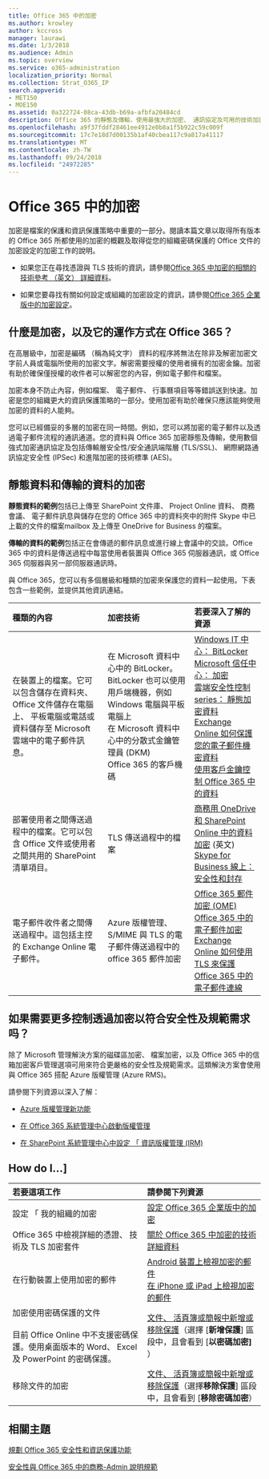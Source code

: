 ```yaml
---
title: Office 365 中的加密
ms.author: krowley
author: kccross
manager: laurawi
ms.date: 1/3/2018
ms.audience: Admin
ms.topic: overview
ms.service: o365-administration
localization_priority: Normal
ms.collection: Strat_O365_IP
search.appverid:
- MET150
- MOE150
ms.assetid: 0a322724-08ca-43db-b69a-afbfa20484cd
description: Office 365 的靜態及傳輸，使用最強大的加密、 通訊協定及可用的技術加密您的內容。取得 Office 365 加密的概觀。
ms.openlocfilehash: a9f37fddf28461ee4912e0b8a1f5b922c59c009f
ms.sourcegitcommit: 17c7e18d7d00135b1af40cbea117c9a817a41117
ms.translationtype: MT
ms.contentlocale: zh-TW
ms.lasthandoff: 09/24/2018
ms.locfileid: "24972285"
---
```

# <a name="encryption-in-office-365"></a>Office 365 中的加密

加密是檔案的保護和資訊保護策略中重要的一部分。閱讀本篇文章以取得所有版本的 Office 365 所都使用的加密的概觀及取得從您的組織密碼保護的 Office 文件的加密設定的加密工作的說明。
  
- 如果您正在尋找憑證與 TLS 技術的資訊，請參閱[Office 365 中加密的相關的技術參考 （英文） 詳細資料](technical-reference-details-about-encryption.md)。
    
- 如果您要尋找有關如何設定或組織的加密設定的資訊，請參閱[Office 365 企業版中的加密設定](set-up-encryption.md)。
    
## <a name="what-is-encryption-and-how-does-it-work-in-office-365"></a>什麼是加密，以及它的運作方式在 Office 365？

在高層級中，加密是編碼 （稱為純文字） 資料的程序將無法在除非及解密加密文字前人員或電腦所使用的加密文字。解密需要授權的使用者擁有的加密金鑰。加密有助於確保僅授權的收件者可以解密您的內容，例如電子郵件和檔案。
  
加密本身不防止內容，例如檔案、 電子郵件、 行事曆項目等等錯誤送到快速。加密是您的組織更大的資訊保護策略的一部分。使用加密有助於確保只應該能夠使用加密的資料的人能夠。
  
您可以已經備妥的多層的加密在同一時間。例如，您可以將加密的電子郵件以及透過電子郵件流程的通訊通道。您的資料與 Office 365 加密靜態及傳輸，使用數個強式加密通訊協定及包括傳輸層安全性/安全通訊端階層 (TLS/SSL)、 網際網路通訊協定安全性 (IPSec) 和進階加密的技術標準 (AES)。
  
## <a name="encryption-for-data-at-rest-and-data-in-transit"></a>靜態資料和傳輸的資料的加密

 **靜態資料的範例**包括已上傳至 SharePoint 文件庫、 Project Online 資料、 商務會議、 電子郵件訊息與儲存在您的 Office 365 中的資料夾中的附件 Skype 中已上載的文件的檔案mailbox 及上傳至 OneDrive for Business 的檔案。 
  
 **傳輸的資料的範例**包括正在會傳遞的郵件訊息或進行線上會議中的交談。Office 365 中的資料是傳送過程中每當使用者裝置與 Office 365 伺服器通訊，或 Office 365 伺服器與另一部伺服器通訊時。 
  
與 Office 365，您可以有多個層級和種類的加密來保護您的資料一起使用。下表包含一些範例，並提供其他資訊連結。
  
|**種類的內容**|**加密技術**|**若要深入了解的資源**|
|:-----|:-----|:-----|
|在裝置上的檔案。它可以包含儲存在資料夾、 Office 文件儲存在電腦上、 平板電腦或電話或資料儲存至 Microsoft 雲端中的電子郵件訊息。  <br/> |在 Microsoft 資料中心中的 BitLocker。BitLocker 也可以使用用戶端機器，例如 Windows 電腦與平板電腦上  <br/> 在 Microsoft 資料中心中的分散式金鑰管理員 (DKM)  <br/> Office 365 的客戶機碼  <br/> |[Windows IT 中心： BitLocker](https://docs.microsoft.com/windows/device-security/bitlocker/bitlocker-overview) <br/> [Microsoft 信任中心： 加密](https://www.microsoft.com/en-us/TrustCenter/Security/Encryption) <br/> [雲端安全性控制 series： 靜態加密資料](https://blogs.microsoft.com/microsoftsecure/2015/09/10/cloud-security-controls-series-encrypting-data-at-rest) <br/> [Exchange Online 如何保護您的電子郵件機密資料](exchange-online-secures-email-secrets.md) <br/> [使用客戶金鑰控制 Office 365 中的資料](controlling-your-data-using-customer-key.md) <br/> |
|部署使用者之間傳送過程中的檔案。它可以包含 Office 文件或使用者之間共用的 SharePoint 清單項目。  <br/> |TLS 傳送過程中的檔案  <br/> |[商務用 OneDrive 和 SharePoint Online 中的資料加密](data-encryption-in-odb-and-spo.md) (英文) <br/> [Skype for Business 線上： 安全性和封存](https://technet.microsoft.com/library/skype-for-business-online-security-and-archiving.aspx) <br/> |
|電子郵件收件者之間傳送過程中。這包括主控的 Exchange Online 電子郵件。  <br/> |Azure 版權管理、 S/MIME 與 TLS 的電子郵件傳送過程中的 office 365 郵件加密  <br/> |[Office 365 郵件加密 (OME)](ome.md) <br/> [Office 365 中的電子郵件加密](email-encryption.md) <br/> [Exchange Online 如何使用 TLS 來保護 Office 365 中的電子郵件連線](exchange-online-uses-tls-to-secure-email-connections.md) <br/> |
   
## <a name="what-if-i-need-more-control-over-encryption-to-meet-security-and-compliance-requirements"></a>如果需要更多控制透過加密以符合安全性及規範需求吗？

除了 Microsoft 管理解決方案的磁碟區加密、 檔案加密，以及 Office 365 中的信箱加密客戶管理選項可用來符合更嚴格的安全性及規範需求。這類解決方案會使用與 Office 365 搭配 Azure 版權管理 (Azure RMS)。
  
請參閱下列資源以深入了解：
  
- [Azure 版權管理新功能](https://docs.microsoft.com/information-protection/understand-explore/what-is-azure-rms)
    
- [在 Office 365 系統管理中心啟動版權管理](https://support.office.com/article/5b6d3ac7-b1ac-428e-b03e-50e882f85a6e)
    
- [在 SharePoint 系統管理中心中設定 「 資訊版權管理 (IRM)](set-up-irm-in-sp-admin-center.md)
    
## <a name="how-do-i"></a>How do I...]

|**若要這項工作**|**請參閱下列資源**|
|:-----|:-----|
|設定 「 我的組織的加密  <br/> |[設定 Office 365 企業版中的加密](set-up-encryption.md) <br/> |
|Office 365 中檢視詳細的憑證、 技術及 TLS 加密套件  <br/> |[關於 Office 365 中加密的技術詳細資料](technical-reference-details-about-encryption.md) <br/> |
|在行動裝置上使用加密的郵件  <br/> |[Android 裝置上檢視加密的郵件](https://support.office.com/article/83d60f17-2305-407a-a762-7d518401fdeb) <br/> [在 iPhone 或 iPad 上檢視加密的郵件](https://support.office.com/article/4d631321-0d26-4bcc-a483-d294dd0b1caf) <br/> |
|加密使用密碼保護的文件  <br/><br/>  目前 Office Online 中不支援密碼保護。使用桌面版本的 Word、 Excel 及 PowerPoint 的密碼保護。           |[文件、 活頁簿或簡報中新增或移除保護](https://support.office.com/article/05084cc3-300d-4c1a-8416-38d3e37d6826)（選擇 [**新增保護**] 區段中，且會看到 [**以密碼加密]** ）  <br/> |
|移除文件的加密  <br/> |[文件、 活頁簿或簡報中新增或移除保護](https://support.office.com/article/05084cc3-300d-4c1a-8416-38d3e37d6826)（選擇**移除保護**] 區段中，且會看到 [**移除密碼加密**）  <br/> |
   
## <a name="related-topics"></a>相關主題

[規劃 Office 365 安全性和資訊保護功能](https://support.office.com/article/3d4ac4a1-3920-4ff9-918f-011f3ce60408)
  
[安全性與 Office 365 中的商務-Admin 說明規範](https://support.office.com/article/7fe448f7-49bd-4d3e-919d-0a6d1cf675bb)
  

